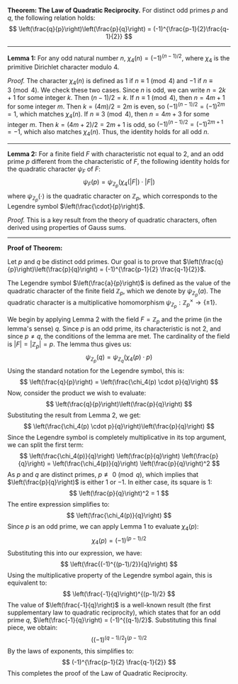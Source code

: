 **Theorem: The Law of Quadratic Reciprocity.** For distinct odd primes $p$ and $q$, the following relation holds:
$$ \left(\frac{q}{p}\right)\left(\frac{p}{q}\right) = (-1)^{\frac{p-1}{2}\frac{q-1}{2}} $$

---

**Lemma 1:** For any odd natural number $n$, $\chi_4(n) = (-1)^{(n-1)/2}$, where $\chi_4$ is the primitive Dirichlet character modulo 4.

*Proof.* The character $\chi_4(n)$ is defined as $1$ if $n \equiv 1 \pmod 4$ and $-1$ if $n \equiv 3 \pmod 4$. We check these two cases.
Since $n$ is odd, we can write $n = 2k+1$ for some integer $k$. Then $(n-1)/2 = k$.
If $n \equiv 1 \pmod 4$, then $n = 4m+1$ for some integer $m$. Then $k = (4m)/2 = 2m$ is even, so $(-1)^{(n-1)/2} = (-1)^{2m} = 1$, which matches $\chi_4(n)$.
If $n \equiv 3 \pmod 4$, then $n = 4m+3$ for some integer $m$. Then $k = (4m+2)/2 = 2m+1$ is odd, so $(-1)^{(n-1)/2} = (-1)^{2m+1} = -1$, which also matches $\chi_4(n)$.
Thus, the identity holds for all odd $n$.

---

**Lemma 2:** For a finite field $F$ with characteristic not equal to $2$, and an odd prime $p$ different from the characteristic of $F$, the following identity holds for the quadratic character $\psi_F$ of $F$:
$$ \psi_F(p) = \psi_{\mathbb{Z}_p}(\chi_4(|F|) \cdot |F|) $$
where $\psi_{\mathbb{Z}_p}(\cdot)$ is the quadratic character on $\mathbb{Z}_p$, which corresponds to the Legendre symbol $\left(\frac{\cdot}{p}\right)$.

*Proof.* This is a key result from the theory of quadratic characters, often derived using properties of Gauss sums.

---

**Proof of Theorem:**

Let $p$ and $q$ be distinct odd primes. Our goal is to prove that $\left(\frac{q}{p}\right)\left(\frac{p}{q}\right) = (-1)^{\frac{p-1}{2} \frac{q-1}{2}}$.

The Legendre symbol $\left(\frac{a}{p}\right)$ is defined as the value of the quadratic character of the finite field $\mathbb{Z}_p$, which we denote by $\psi_{\mathbb{Z}_p}(a)$. The quadratic character is a multiplicative homomorphism $\psi_{\mathbb{Z}_p} : \mathbb{Z}_p^\times \to \{\pm 1\}$.

We begin by applying Lemma 2 with the field $F = \mathbb{Z}_p$ and the prime (in the lemma's sense) $q$. Since $p$ is an odd prime, its characteristic is not 2, and since $p \neq q$, the conditions of the lemma are met. The cardinality of the field is $|F| = |\mathbb{Z}_p| = p$. The lemma thus gives us:
$$ \psi_{\mathbb{Z}_p}(q) = \psi_{\mathbb{Z}_q}(\chi_4(p) \cdot p) $$
Using the standard notation for the Legendre symbol, this is:
$$ \left(\frac{q}{p}\right) = \left(\frac{\chi_4(p) \cdot p}{q}\right) $$
Now, consider the product we wish to evaluate:
$$ \left(\frac{q}{p}\right)\left(\frac{p}{q}\right) $$
Substituting the result from Lemma 2, we get:
$$ \left(\frac{\chi_4(p) \cdot p}{q}\right)\left(\frac{p}{q}\right) $$
Since the Legendre symbol is completely multiplicative in its top argument, we can split the first term:
$$ \left(\frac{\chi_4(p)}{q}\right) \left(\frac{p}{q}\right) \left(\frac{p}{q}\right) = \left(\frac{\chi_4(p)}{q}\right) \left(\frac{p}{q}\right)^2 $$
As $p$ and $q$ are distinct primes, $p \not\equiv 0 \pmod q$, which implies that $\left(\frac{p}{q}\right)$ is either $1$ or $-1$. In either case, its square is $1$:
$$ \left(\frac{p}{q}\right)^2 = 1 $$
The entire expression simplifies to:
$$ \left(\frac{\chi_4(p)}{q}\right) $$
Since $p$ is an odd prime, we can apply Lemma 1 to evaluate $\chi_4(p)$:
$$ \chi_4(p) = (-1)^{(p-1)/2} $$
Substituting this into our expression, we have:
$$ \left(\frac{(-1)^{(p-1)/2}}{q}\right) $$
Using the multiplicative property of the Legendre symbol again, this is equivalent to:
$$ \left(\frac{-1}{q}\right)^{(p-1)/2} $$
The value of $\left(\frac{-1}{q}\right)$ is a well-known result (the first supplementary law to quadratic reciprocity), which states that for an odd prime $q$, $\left(\frac{-1}{q}\right) = (-1)^{(q-1)/2}$.
Substituting this final piece, we obtain:
$$ \left((-1)^{(q-1)/2}\right)^{(p-1)/2} $$
By the laws of exponents, this simplifies to:
$$ (-1)^{\frac{p-1}{2} \frac{q-1}{2}} $$
This completes the proof of the Law of Quadratic Reciprocity.